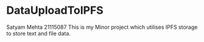 # DataUploadToIPFS
Satyam Mehta 21115087
This is my Minor project which utilises IPFS storage to store text and file data.
